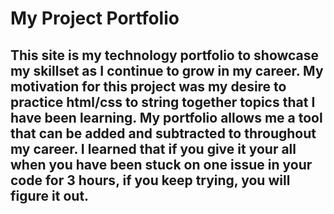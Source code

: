# My Project Portfolio

## This site is my technology portfolio to showcase my skillset as I continue to grow in my career. My motivation for this project was my desire to practice html/css to string together topics that I have been learning. My portfolio allows me a tool that can be added and subtracted to throughout my career. I learned that if you give it your all when you have been stuck on one issue in your code for 3 hours, if you keep trying, you will figure it out.  

##
